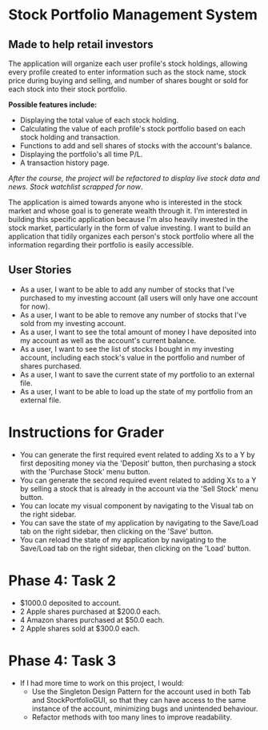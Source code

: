 # Stock Portfolio Management System

## Made to help retail investors

The application will organize each user profile's stock holdings, allowing every profile 
created to enter information such as the stock name, stock price during buying and 
selling, and number of shares bought or sold for each
stock into their stock portfolio.

**Possible features include:**
- Displaying the total value of each stock holding.
- Calculating the value of each profile's stock portfolio based on each stock holding and transaction.
- Functions to add and sell shares of stocks with the account's balance.
- Displaying the portfolio's all time P/L.
- A transaction history page.

 *After the course, the project will be refactored to display live stock data and news.* *Stock watchlist scrapped for now*.

The application is aimed towards anyone who is interested in the stock market and 
whose goal is to generate wealth through it. I'm interested in building this specific 
application because I'm also heavily invested in the stock market, particularly 
in the form of value investing. I want to build an application that tidily organizes each person's stock portfolio 
where all the information regarding their portfolio is easily accessible.


 
## User Stories

- As a user, I want to be able to add any number of stocks that I've purchased to my investing account 
(all users will only have one account for now).
- As a user, I want to be able to remove any number of stocks that I've sold from my investing account.
- As a user, I want to see the total amount of money I have deposited into my account as well as the account's current balance.
- As a user, I want to see the list of stocks I bought in my investing account, including each stock's value in the 
portfolio and number of shares purchased.
- As a user, I want to save the current state of my portfolio to an external file.
- As a user, I want to be able to load up the state of my portfolio from an external file.


# Instructions for Grader

- You can generate the first required event related to adding Xs to a Y by first depositing money via the 'Deposit' button, then purchasing a stock with the 'Purchase Stock' menu button.
- You can generate the second required event related to adding Xs to a Y by selling a stock that is already in the account via the 'Sell Stock' menu button.
- You can locate my visual component by navigating to the Visual tab on the right sidebar.
- You can save the state of my application by navigating to the Save/Load tab on the right sidebar, then clicking on the 'Save' button.
- You can reload the state of my application by navigating to the Save/Load tab on the right sidebar, then clicking on the 'Load' button.

# Phase 4: Task 2

- $1000.0 deposited to account.
- 2 Apple shares purchased at $200.0 each.
- 4 Amazon shares purchased at $50.0 each.
- 2 Apple shares sold at $300.0 each.

# Phase 4: Task 3
- If I had more time to work on this project, I would:
  - Use the Singleton Design Pattern for the account used in both Tab and StockPortfolioGUI, so that they can  have access to the same instance of the account, minimizing bugs and unintended behaviour.
  - Refactor methods with too many lines to improve readability.